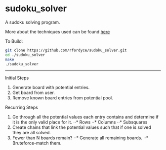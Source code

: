 sudoku_solver
=============

A sudoku solving program.

More about the techniques used can be found [here][1]

To Build:

```bash
git clone https://github.com/rfordyce/sudoku_solver.git
cd ./sudoku_solver
make
./sudoku_solver
```

---

Initial Steps

1. Generate board with potential entries.
2. Get board from user.
3. Remove known board entries from potential pool.

Recurring Steps

1. Go through all the potential values each entry contains and determine if it is the only valid place for it.
⋅⋅* Rows
⋅⋅* Columns
⋅⋅* Subsquares
2. Create chains that link the potential values such that if one is solved they are all solved.
3. Fewer than N boards remain?
⋅⋅* Generate all remaining boards.
⋅⋅* Bruteforce-match them.

[1]: https://www.kristanix.com/sudokuepic/sudoku-solving-techniques.php
